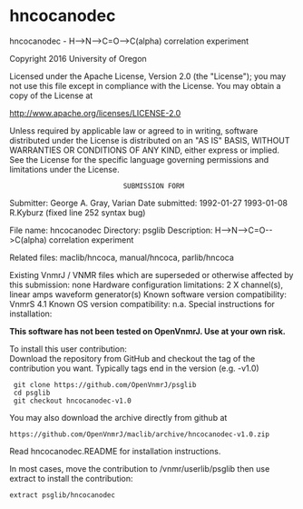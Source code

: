 # hncocanodec
 hncocanodec - H-->N-->C=O-->C(alpha) correlation experiment

 Copyright 2016 University of Oregon

 Licensed under the Apache License, Version 2.0 (the "License");
 you may not use this file except in compliance with the License.
 You may obtain a copy of the License at

   http://www.apache.org/licenses/LICENSE-2.0

 Unless required by applicable law or agreed to in writing, software
 distributed under the License is distributed on an "AS IS" BASIS,
 WITHOUT WARRANTIES OR CONDITIONS OF ANY KIND, either express or implied.
 See the License for the specific language governing permissions and
 limitations under the License.

                                SUBMISSION FORM

Submitter:      George A. Gray, Varian
Date submitted: 1992-01-27
                1993-01-08 R.Kyburz (fixed line 252 syntax bug)

File name:      hncocanodec
Directory:      psglib
Description:    H-->N-->C=O-->C(alpha) correlation experiment

Related files:  maclib/hncoca, manual/hncoca, parlib/hncoca

Existing VnmrJ / VNMR files which are superseded or
otherwise affected by this submission:  none
Hardware configuration limitations:     2 X channel(s), linear amps
                                        waveform generator(s)
Known software version compatibility:   VnmrS 4.1
Known OS version compatibility:         n.a.
Special instructions for installation:

**This software has not been tested on OpenVnmrJ. Use at your own risk.**

To install this user contribution:  
Download the repository from GitHub and checkout the tag of the contribution you want.
Typically tags end in the version (e.g. -v1.0)

     git clone https://github.com/OpenVnmrJ/psglib  
     cd psglib  
     git checkout hncocanodec-v1.0


You may also download the archive directly from github at

    https://github.com/OpenVnmrJ/maclib/archive/hncocanodec-v1.0.zip

Read hncocanodec.README for installation instructions.

In most cases, move the contribution to /vnmr/userlib/psglib 
then use extract to install the contribution:  

    extract psglib/hncocanodec